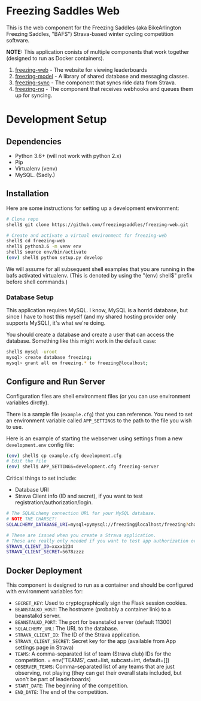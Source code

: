 # Freezing Saddles Web

This is the web component for the Freezing Saddles (aka BikeArlington Freezing Saddles, "BAFS") Strava-based
winter cycling competition software.

**NOTE:** This application conists of multiple components that work together (designed to run as Docker containers).
1. [freezing-web](https://github.com/freezingsaddles/freezing-web) - The website for viewing leaderboards   
1. [freezing-model](https://github.com/freezingsaddles/freezing-model) - A library of shared database and messaging classes. 
1. [freezing-sync](https://github.com/freezingsaddles/freezing-sync) - The component that syncs ride data from Strava. 
1. [freezing-nq](https://github.com/freezingsaddles/freezing-nq) - The component that receives webhooks and queues them up for syncing.

# Development Setup

## Dependencies

* Python 3.6+ (will not work with python 2.x)
* Pip
* Virtualenv (venv)
* MySQL.  (Sadly.)

## Installation

Here are some instructions for setting up a development environment:

```bash
# Clone repo
shell$ git clone https://github.com/freezingsaddles/freezing-web.git

# Create and activate a virtual environment for freezing-web
shell$ cd freezing-web
shell$ python3.6 -m venv env
shell$ source env/bin/activate
(env) shell$ python setup.py develop 
```

We will assume for all subsequent shell examples that you are running in the bafs activated virtualenv.  (This is denoted by using
the "(env) shell$" prefix before shell commands.)    

### Database Setup

This application requires MySQL.  I know, MySQL is a horrid database, but since I have to host this myself (and my shared hosting
provider only supports MySQL), it's what we're doing.

You should create a database and create a user that can access the database.  Something like this might work in the default case:

```bash
shell$ mysql -uroot
mysql> create database freezing;
mysql> grant all on freezing.* to freezing@localhost;
```

## Configure and Run Server

Configuration files are shell environment files (or you can use environment variables dirctly).

There is a sample file (`example.cfg`) that you can reference.  You need to set an environment variable called 
`APP_SETTINGS` to the path to the file you wish to use.

Here is an example of starting the webserver using settings from a new `development.env` config file:
```bash
(env) shell$ cp example.cfg development.cfg
# Edit the file
(env) shell$ APP_SETTINGS=development.cfg freezing-server
```

Critical things to set include:
* Database URI
* Strava Client info (ID and secret), if you want to test registration/authorization/login.

```bash
# The SQLALchemy connection URL for your MySQL database.
# NOTE THE CHARSET!
SQLALCHEMY_DATABASE_URI=mysql+pymysql://freezing@localhost/freezing?charset=utf8mb4&binary_prefix=true

# These are issued when you create a Strava application.
# These are really only needed if you want to test app authorization or login features.
STRAVA_CLIENT_ID=xxxx1234
STRAVA_CLIENT_SECRET=5678zzzz
```


## Docker Deployment

This component is designed to run as a container and should be configured with environment variables for:
- `SECRET_KEY`: Used to cryptographically sign the Flask session cookies.
- `BEANSTALKD_HOST`: The hostname (probably a container link) to a beanstalkd server.
- `BEANSTALKD_PORT`: The port for beanstalkd server (default 11300)
- `SQLALCHEMY_URL`: The URL to the database.
- `STRAVA_CLIENT_ID`: The ID of the Strava application.
- `STRAVA_CLIENT_SECRET`: Secret key for the app (available from App settings page in Strava)
- `TEAMS`: A comma-separated list of team (Strava club) IDs for the competition. = env('TEAMS', cast=list, subcast=int, default=[])
- `OBSERVER_TEAMS`: Comma-separated list of any teams that are just observing, not playing (they can get their overall stats included, but won't be part of leaderboards)
- `START_DATE`: The beginning of the competition.
- `END_DATE`: The end of the competition.

